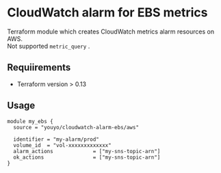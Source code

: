 # CloudWatch alarm for EBS metrics

Terraform module which creates CloudWatch metrics alarm resources on AWS.  
Not supported `metric_query` .

## Requiirements

- Terraform version > 0.13

## Usage

```hcl
module my_ebs {
  source = "youyo/cloudwatch-alarm-ebs/aws"

  identifier = "my-alarm/prod"
  volume_id  = "vol-xxxxxxxxxxxxx"
  alarm_actions             = ["my-sns-topic-arn"]
  ok_actions                = ["my-sns-topic-arn"]
}
```
